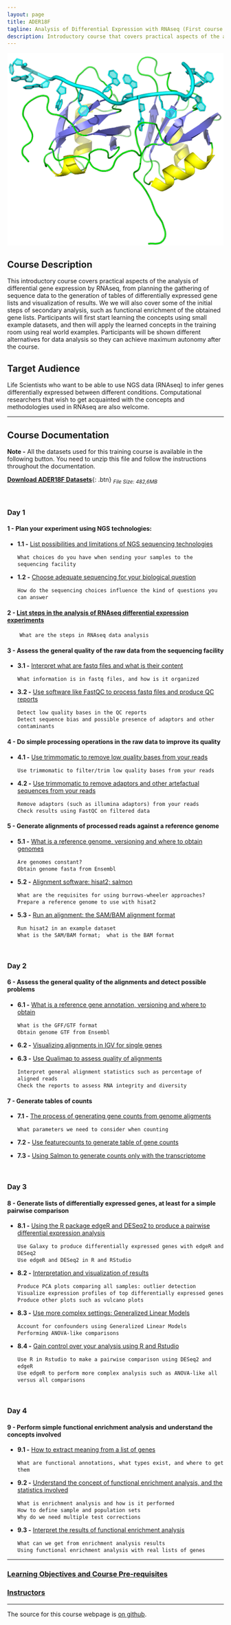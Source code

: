 ```yaml
---
layout: page
title: ADER18F
tagline: Analysis of Differential Expression with RNAseq (First course in 2018)
description: Introductory course that covers practical aspects of the analysis of differential gene expression by RNAseq
---
```


![](./pages/images/RNA_recognition_motif_in_TDP-43_(4BS2).png)

## Course Description
This introductory course covers practical aspects of the analysis of differential gene expression by RNAseq, from planning the gathering of sequence data to the generation of tables of differentially expressed gene lists and visualization of results. We we will also cover some of the initial steps of secondary analysis, such as functional enrichment of the obtained gene lists. Participants will first start learning the concepts using small example datasets, and then will apply the learned concepts in the training room using real world examples. Participants will be shown different alternatives for data analysis so they can achieve maximum autonomy after the course.


## Target Audience
Life Scientists who want to be able to use NGS data (RNAseq) to infer genes differentially expressed between different conditions. Computational researchers that wish to get acquainted with the concepts and methodologies used in RNAseq are also welcome. 

---

## Course Documentation

**Note -** All the datasets used for this training course is available in the following button. You need to unzip this file and follow the instructions throughout the documentation.

[**Download ADER18F Datasets**](https://github.com/GTPB/ADER18S/archive/data.zip){: .btn} <sub><i>File Size: 482,6MB</i></sub>

<br/>

### Day 1

#### 1 - Plan your experiment using NGS technologies:
+ **1.1 -** [List possibilities and limitations of NGS sequencing technologies](pages/L01_L02.md)

      What choices do you have when sending your samples to the sequencing facility

+ **1.2 -** [Choose adequate sequencing for your biological question](pages/L01_L02.md#LO1)

      How do the sequencing choices influence the kind of questions you can answer


#### 2 - [List steps in the analysis of RNAseq differential expression experiments](pages/L01_L02.md#LO2) 
        What are the steps in RNAseq data analysis


#### 3 - Assess the general quality of the raw data from the sequencing facility
+ **3.1 -** [Interpret what are fastq files and what is their content](pages/L03.md)
		    
      What information is in fastq files, and how is it organized
    
+ **3.2 -** [Use software like FastQC to process fastq files and produce QC reports](pages/L03.md#LO3.2)
		    
      Detect low quality bases in the QC reports  
      Detect sequence bias and possible presence of adaptors and other contaminants


#### 4 - Do simple processing operations in the raw data to improve its quality
+ **4.1 -** [Use  trimmomatic to remove low quality bases from your reads](pages/L04.md)
		    
      Use trimmomatic to filter/trim low quality bases from your reads

+ **4.2 -** [Use trimmomatic to remove adaptors and other artefactual sequences from your reads](pages/L04.md#LO4.2)
		
      Remove adaptors (such as illumina adaptors) from your reads
      Check results using FastQC on filtered data



#### 5 - Generate alignments of processed reads against a reference genome
+ **5.1 -** [What is a reference genome, versioning and where to obtain genomes](pages/L05.md)
		
      Are genomes constant?
      Obtain genome fasta from Ensembl
       
+ **5.2 -** [Alignment software: hisat2; salmon](pages/L05.md#LO5.2)
		  
      What are the requisites for using burrows-wheeler approaches?
      Prepare a reference genome to use with hisat2
      
+ **5.3 -** [Run an alignment: the SAM/BAM alignment format](pages/L05.md#LO5.3)
		
      Run hisat2 in an example dataset
      What is the SAM/BAM format;  what is the BAM format

<br/>

### Day 2

#### 6 - Assess the general quality of the alignments and detect possible problems
+ **6.1 -** [What is a reference gene annotation, versioning and where to obtain](pages/L06.md)
		  
      What is the GFF/GTF format
      Obtain genome GTF from Ensembl

+ **6.2 -** [Visualizing alignments in IGV for single genes](pages/L06.md#LO6.2)

+ **6.3 -** [Use Qualimap to assess quality of alignments](pages/L06.md#LO6.3)
		
      Interpret general alignment statistics such as percentage of aligned reads
      Check the reports to assess RNA integrity and diversity


#### 7 - Generate tables of counts
+ **7.1 -** [The process of generating gene counts from genome aligments](pages/L07.md)
		
      What parameters we need to consider when counting

+ **7.2 -** [Use featurecounts to generate table of gene counts](pages/L07.md#LO7.2)

      
+ **7.3 -** [Using Salmon to generate counts only with the transcriptome](pages/L07.md#LO7.3)


<br/>

### Day 3
#### 8 - Generate lists of differentially expressed genes, at least for a simple pairwise comparison
+ **8.1 -** [Using the R package edgeR and DESeq2 to produce a pairwise differential expression analysis](pages/L08.md)
		  
      Use Galaxy to produce differentially expressed genes with edgeR and DESeq2
      Use edgeR and DESeq2 in R and RStudio

+ **8.2 -** [Interpretation and visualization of results](pages/L08.md#LO8.2)
		  
      Produce PCA plots comparing all samples: outlier detection
      Visualize expression profiles of top differentially expressed genes
      Produce other plots such as vulcano plots

+ **8.3 -** [Use more complex settings: Generalized Linear Models](pages/L08.md#LO8.3)
      
      Account for confounders using Generalized Linear Models
      Performing ANOVA-like comparisons

+ **8.4 -** [Gain control over your analysis using R and Rstudio](pages/L08.md#LO8.4)
		  
      Use R in Rstudio to make a pairwise comparison using DESeq2 and edgeR
      Use edgeR to perform more complex analysis such as ANOVA-like all versus all comparisons

<br/>

### Day 4
#### 9 - Perform simple functional enrichment analysis and understand the concepts involved
+ **9.1 -** [How to extract meaning from a list of genes](pages/L09.md)

      What are functional annotations, what types exist, and where to get them

+ **9.2 -** [Understand the concept of functional enrichment analysis, and the statistics involved](pages/L09.md#LO9.2)
		
      What is enrichment analysis and how is it performed
      How to define sample and population sets
      Why do we need multiple test corrections

+ **9.3 -** [Interpret the results of functional enrichment analysis](pages/L09.md#LO9.3)
		  
      What can we get from enrichment analysis results
      Using functional enrichment analysis with real lists of genes

---

### [Learning Objectives and Course Pre-requisites](pages/objectives_prerequisites.md)

### [Instructors](pages/instructors.md)

---

The source for this course webpage is [on github](https://github.com/GTPB/ADER18F).
